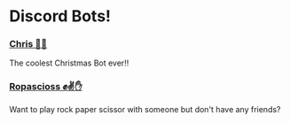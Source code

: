 # Discord Bots!
### <a href="/Chris/">Chris 🎄🎁</a>
The coolest Christmas Bot ever!!


### <a href="/Ropasciss/">Ropascioss ✊✌️✋</a>
Want to play rock paper scissor with someone but don't have any friends?
